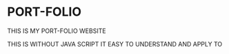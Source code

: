# PORT-FOLIO
THIS IS MY PORT-FOLIO WEBSITE 


THIS IS WITHOUT JAVA SCRIPT IT EASY TO UNDERSTAND AND APPLY TO
